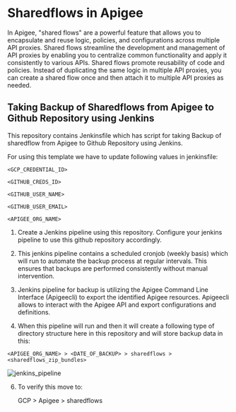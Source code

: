 # Sharedflows in Apigee

In Apigee, "shared flows" are a powerful feature that allows you to encapsulate and reuse logic, policies, and configurations across multiple API proxies. Shared flows streamline the development and management of API proxies by enabling you to centralize common functionality and apply it consistently to various APIs. Shared flows promote reusability of code and policies. Instead of duplicating the same logic in multiple API proxies, you can create a shared flow once and then attach it to multiple API proxies as needed.

## Taking Backup of Sharedflows from Apigee to Github Repository using Jenkins

This repository contains Jenkinsfile which has script for taking Backup of sharedflow from Apigee to Github Repository using Jenkins.

For using this template we have to update following values in  jenkinsfile:

`<GCP_CREDENTIAL_ID>`

`<GITHUB_CREDS_ID>`

`<GITHUB_USER_NAME>`

`<GITHUB_USER_EMAIL>`

`<APIGEE_ORG_NAME>`
            
1. Create a Jenkins pipeline using this repository. Configure your jenkins pipeline to use this github repository accordingly.

2. This jenkins pipeline contains a scheduled cronjob (weekly basis) which will run to automate the backup process at regular intervals. This ensures that backups are performed consistently without manual intervention.

3. Jenkins pipeline for backup is utilizing the Apigee Command Line Interface (Apigeecli) to export the identified Apigee resources. Apigeecli allows to interact with the Apigee API and export configurations and definitions.

4. When this pipeline will run and then it will create a following type of directory structure here in this repository and will store backup data in this:

`<APIGEE_ORG_NAME> > <DATE_OF_BACKUP> > sharedflows > <sharedflows_zip_bundles>`

![jenkins_pipeline](https://i.postimg.cc/KjxyxYf0/download-4.png)


6. To verify this move to:

   GCP > Apigee > sharedflows

